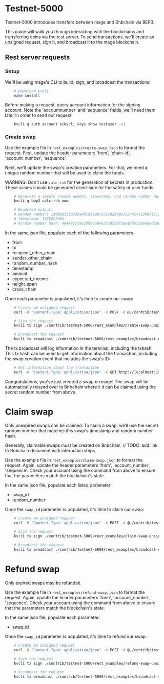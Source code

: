 # Testnet-5000

Testnet-5000 introduces transfers between mage and Bnbchain via BEP3.

This guide will walk you through interacting with the blockchains and transferring coins via the rest server. To send transactions, we'll create an unsigned request, sign it, and broadcast it to the mage blockchain.

## Rest server requests

### Setup

We'll be using mage's CLI to build, sign, and broadcast the transactions:

```bash
    # Download kvcli
    make install
```

Before making a request, query account information for the signing account. Note the 'accountnumber' and 'sequence' fields, we'll need them later in order to send our request:

```bash
    kvcli q auth account $(kvcli keys show testuser -a)
```

### Create swap

Use the example file in `rest_examples/create-swap.json` to format the request. First, update the header parameters 'from', 'chain-id', 'account_number', 'sequence'.

Next, we'll update the swap's creation parameters. For that, we need a unique random number that will be used to claim the funds.

WARNING: Don't use `calc-rnh` for the generation of secrets in production. These values should be generated client-side for the safety of user funds.

```bash
    # Generate a sample random number, timestamp, and random number hash
    kvcli q bep3 calc-rnh now

    # Expected output:
    # Random number: 110802331073994018312675691928205725441742309715720953510374321628333109608728
    # Timestamp: 1585203985
    # Random number hash: 4644fc2d9a2389c60e621785b873ae187e320eaded1687edaa120961428eba9e
```

In the same json file, populate each of the following parameters

- from
- to
- recipient_other_chain
- sender_other_chain
- random_number_hash
- timestamp
- amount
- expected_income
- height_span
- cross_chain

Once each parameter is populated, it's time to create our swap:

```bash
    # Create an unsigned request
    curl -H "Content-Type: application/json" -X POST -d @./contrib/testnet-5000/rest_examples/create-swap.json http://127.0.0.1:1317/bep3/swap/create | jq > ./contrib/testnet-5000/rest_examples/create-swap-unsigned.json

    # Sign the request
    kvcli tx sign ./contrib/testnet-5000/rest_examples/create-swap-unsigned.json --from testnetdeputy --offline --chain-id testing --sequence 0 --account-number 5 | jq > ./contrib/testnet-5000/rest_examples/broadcast-create-swap.json

    # Broadcast the request
    kvcli tx broadcast ./contrib/testnet-5000/rest_examples/broadcast-create-swap.json
```

The tx broadcast will log information in the terminal, including the txhash. This tx hash can be used to get information about the transaction, including the swap creation event that includes the swap's ID:

```bash
    # Get information about the transaction
    curl -H "Content-Type: application/json" -X GET http://localhost:1317/txs/81A1955216F6D985ECB4770E29B9BCED8F73A42D0C0FD566372CF673CCB81587
```

Congratulations, you've just created a swap on mage! The swap will be automatically relayed over to Bnbchain where it it can be claimed using the secret random number from above.

# Claim swap

Only unexpired swaps can be claimed. To claim a swap, we'll use the secret random number that matches this swap's timestamp and random number hash.

Generally, claimable swaps must be created on Bnbchain.
// TODO: add link to Bnbchain document with interaction steps

Use the example file in `rest_examples/claim-swap.json` to format the request. Again, update the header parameters 'from', 'account_number', 'sequence'. Check your account using the command from above to ensure that the parameters match the blockchain's state.

In the same json file, populate each listed parameter:

- swap_id
- random_number

Once the `swap_id` parameter is populated, it's time to claim our swap:

```bash
    # Create an unsigned request
    curl -H "Content-Type: application/json" -X POST -d @./contrib/testnet-5000/rest_examples/claim-swap.json http://127.0.0.1:1317/bep3/swap/claim | jq > ./contrib/testnet-5000/rest_examples/claim-swap-unsigned.json

    # Sign the request
    kvcli tx sign ./contrib/testnet-5000/rest_examples/claim-swap-unsigned.json --from user --offline --chain-id testing --sequence 0 --account-number 1 | jq  > ./contrib/testnet-5000/rest_examples/broadcast-claim-swap.json

    # Broadcast the request
    kvcli tx broadcast ./contrib/testnet-5000/rest_examples/broadcast-claim-swap.json
```

# Refund swap

Only expired swaps may be refunded.

Use the example file in `rest_examples/refund-swap.json` to format the request. Again, update the header parameters 'from', 'account_number', 'sequence'. Check your account using the command from above to ensure that the parameters match the blockchain's state.

In the same json file, populate each parameter:

- swap_id

Once the `swap_id` parameter is populated, it's time to refund our swap:

```bash
    # Create an unsigned request
    curl -H "Content-Type: application/json" -X POST -d @./contrib/testnet-5000/rest_examples/refund-swap.json http://127.0.0.1:1317/bep3/swap/refund | jq > ./contrib/testnet-5000/rest_examples/refund-swap-unsigned.json

    # Sign the request
    kvcli tx sign ./contrib/testnet-5000/rest_examples/refund-swap-unsigned.json --from user --offline --chain-id testing --sequence 0 --account-number 1 | jq  > ./contrib/testnet-5000/rest_examples/broadcast-refund-swap.json

    # Broadcast the request
    kvcli tx broadcast ./contrib/testnet-5000/rest_examples/broadcast-refund-swap.json
```
